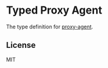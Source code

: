 # Typed Proxy Agent

The type definition for [proxy-agent](https://github.com/TooTallNate/node-proxy-agent).

## License

MIT

